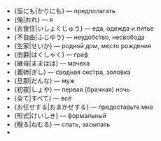 * {仮にも|かりにも} — предполагать
* {俺|おれ} — я
* {衣食住|いしょくじゅう} — еда, одежда и питье
* {不自由|ふじゆう} — неудобство, несвобода
* {生家|せいか} — родной дом, место рождения
* {伯爵|はくしゃく} — граф
* {継母|ままはは} — мачеха
* {義姉|ぎし} — сводная сестра, золовка
* {旦那|だんな} — муж
* {初夜|しょや} — первая (брачная) ночь
* {全て|すべて} — всё
* {お任せする|おまかせする} — предоставьте мне
* {形式|けいしき} — формальный
* {眠る|ねむる} — спать, засыпать
* 